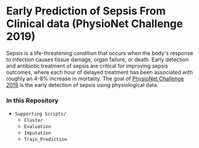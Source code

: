 # Early Prediction of Sepsis From Clinical data (PhysioNet Challenge 2019)

Sepsis is a life-threatening condition that occurs when the body's response to infection causes tissue damage, organ failure, or death. Early detection and antibiotic treatment of sepsis are critical for improving sepsis outcomes, where each hour of delayed treatment has been associated with roughly an 4-8% increase in mortality.
The goal of [PhysioNet Challenge 2019](https://physionet.org/content/challenge-2019/1.0.0/) is the early detection of sepsis using physiological data.

### In this Repository

- `Supporting Scripts/`
  - `Cluster` 
  - `Evaluation` 
  - `Imputation` 
  - `Train_Prediction` 
